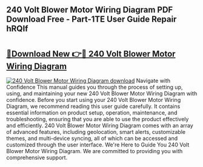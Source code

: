 ## 240 Volt Blower Motor Wiring Diagram PDF Download Free - Part-1TE User Guide Repair hRQIf

# <h2><a href="http://dfs4dyr.blite.top/?on=240+Volt+Blower+Motor+Wiring+Diagram">🔗Download New 👉🔴 240 Volt Blower Motor Wiring Diagram</a></h2>

[![240 Volt Blower Motor Wiring Diagram download](https://i.imgur.com/lujVjoI.png)](http://dfs4dyr.blite.top/?on=240+Volt+Blower+Motor+Wiring+Diagram)
Navigate with Confidence This manual guides you through the process of setting up, using, and maintaining your new 240 Volt Blower Motor Wiring Diagram with confidence. Before you start using your 240 Volt Blower Motor Wiring Diagram, we recommend reading this user guide carefully. It contains essential information on product setup, operation, maintenance, and troubleshooting, ensuring that you are able to use the product effectively and efficiently. 240 Volt Blower Motor Wiring Diagram comes with an array of advanced features, including geolocation, smart alerts, customizable themes, and multi-device syncing, all of which can be accessed and customized through the user interface. We're Here to Guide You 240 Volt Blower Motor Wiring Diagram. We are committed to providing you with comprehensive support.
